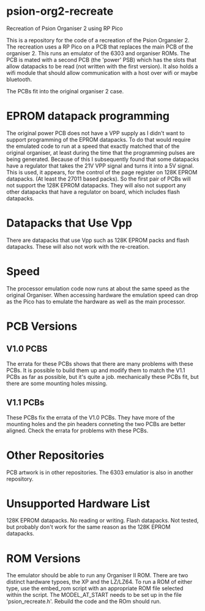 # psion-org2-recreate
Recreation of Psion Organiser 2 using RP Pico

This is a repository for the code of a recreation of the Psion Organsier 2. The recreation uses a RP Pico on a PCB that replaces the main
PCB of the organiser 2. This runs an emulator of the 6303 and organiser ROMs. The PCB is mated with a second PCB (the 'power' PSB) which has the slots 
that allow datapacks to be read (not written with the first version). It also holds a wifi module that should allow communication with a host over
wifi or maybe bluetooth.

The PCBs fit into the original organiser 2 case.

EPROM datapack programming
==========================

The original power PCB does not have a VPP supply as I didn't want to support programming of the EPROM datapacks. To do that would require the emulated code to run at a speed that exactly matched that of the original organiser, at least during the time that the programming pulses are being generated. Because of this I subsequently found that some datapacks have a regulator that takes the 21V VPP signal and turns it into a 5V signal. This is used, it appears, for the control of the page register on 128K EPROM datapacks. (At least the 27011 based packs). So the first pair of PCBs will not support the 128K EPROM datapacks. They will also not support any other datapacks that have a regulator on board, which includes flash datapacks.

Datapacks that Use Vpp
======================

There are datapacks that use Vpp such as 128K EPROM packs and flash datapacks. These will also not work with the re-creation.

Speed
=====

The processor emulation code now runs at about the same speed as the original Organiser. When accessing hardware the emulation speed can drop as the Pico has to emulate the hardware as well as the main processor.

PCB Versions
============

V1.0 PCBS
---------

The errata for these PCBs shows that there are many problems with these PCBs. It is possible to build them up and modify them to match the V1.1 PCBs as far as possible, but it's quite a job. mechanically these PCBs fit, but there are some mounting holes missing.

V1.1 PCBs
---------

These PCBs fix the errata of the V1.0 PCBs. They have more of the mounting holes and the pin headers conneting the two PCBs are better aligned.
Check the errata for problems with these PCBs.

Other Repositories
==================

PCB artwork is in other repositories. The 6303 emulatior is also in another repository.

Unsupported Hardware List
========================
128K EPROM datapacks. No reading or writing.
Flash datapacks. Not tested, but probably don't work for the same reason as the 128K EPROM datapacks.

ROM Versions
============

The emulator should be able to run any Organiser II ROM. There are two distinct hardware typoes, the XP and the LZ/LZ64. To run a ROM of either type, use the
embed_rom script with an appropriate ROM file selected within the script. The MODEL_AT_START needs to be set up in the file 'psion_recreate.h'. Rebuild the code and the ROm should run.


